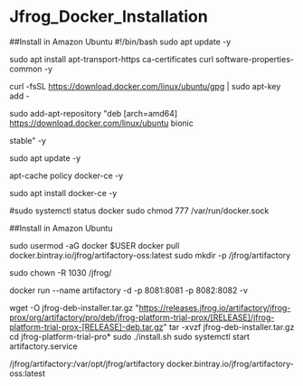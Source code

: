 # Jfrog_Docker_Installation


##Install in Amazon Ubuntu
#!/bin/bash
sudo apt update -y


sudo apt install apt-transport-https ca-certificates curl software-properties-common -y

curl -fsSL https://download.docker.com/linux/ubuntu/gpg | sudo apt-key add -


sudo add-apt-repository "deb [arch=amd64] https://download.docker.com/linux/ubuntu bionic


stable" -y



sudo apt update -y


apt-cache policy docker-ce -y

sudo apt install docker-ce -y


#sudo systemctl status docker
sudo chmod 777 /var/run/docker.sock

##Install in Amazon Ubuntu

sudo usermod -aG docker $USER
docker pull docker.bintray.io/jfrog/artifactory-oss:latest
sudo mkdir -p /jfrog/artifactory


sudo chown -R 1030 /jfrog/


docker run --name artifactory -d -p 8081:8081 -p 8082:8082 -v

wget -O jfrog-deb-installer.tar.gz "https://releases.jfrog.io/artifactory/jfrog-prox/org/artifactory/pro/deb/jfrog-platform-trial-prox/[RELEASE]/jfrog-platform-trial-prox-[RELEASE]-deb.tar.gz"
tar -xvzf jfrog-deb-installer.tar.gz
cd jfrog-platform-trial-pro*
sudo ./install.sh
sudo systemctl start artifactory.service

/jfrog/artifactory:/var/opt/jfrog/artifactory docker.bintray.io/jfrog/artifactory-oss:latest
